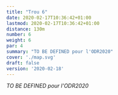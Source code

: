```yaml
---
title: "Trou 6"
date: 2020-02-17T10:36:42+01:00
lastmod: 2020-02-17T10:36:42+01:00
distance: 130m
number: 6
weight: 6
par: 4
summary: "TO BE DEFINED pour l'ODR2020"
cover: './map.svg'
draft: false
version: '2020-02-18'
---
```



*TO BE DEFINED pour l'ODR2020*
